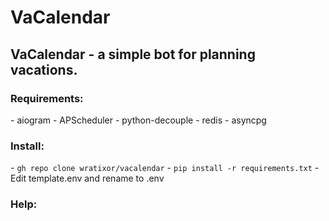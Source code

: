 <H1>VaCalendar</H1>
<h2>VaCalendar - a simple bot for planning vacations.</h2>

<h3>Requirements:</h3>
 - aiogram
 - APScheduler
 - python-decouple
 - redis
 - asyncpg

<h3>Install:</h3>
- <code>gh repo clone wratixor/vacalendar</code>
- <code>pip install -r requirements.txt</code>
- Edit template.env and rename to .env

<h3>Help:</h3>


<h3></h3>